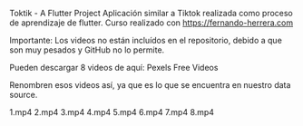 Toktik - A Flutter Project
Aplicación similar a Tiktok realizada como proceso de aprendizaje de flutter.  Curso realizado con https://fernando-herrera.com


Importante:
Los videos no están incluídos en el repositorio, debido a que son muy pesados y GitHub no lo permite.

Pueden descargar 8 videos de aquí: Pexels Free Videos

Renombren esos videos así, ya que es lo que se encuentra en nuestro data source.

1.mp4
2.mp4
3.mp4
4.mp4
5.mp4
6.mp4
7.mp4
8.mp4
